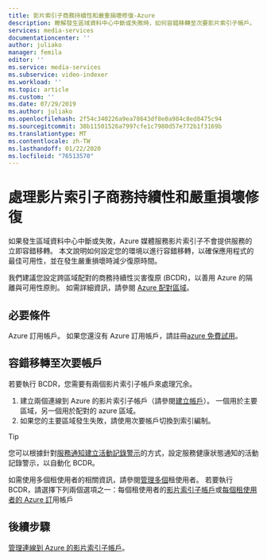 ```yaml
---
title: 影片索引子商務持續性和嚴重損壞修復-Azure
description: 瞭解發生區域資料中心中斷或失敗時，如何容錯移轉至次要影片索引子帳戶。
services: media-services
documentationcenter: ''
author: juliako
manager: femila
editor: ''
ms.service: media-services
ms.subservice: video-indexer
ms.workload: ''
ms.topic: article
ms.custom: ''
ms.date: 07/29/2019
ms.author: juliako
ms.openlocfilehash: 2f54c340226a9ea78643df8e0a984c8ed8475c94
ms.sourcegitcommit: 38b11501526a7997cfe1c7980d57e772b1f3169b
ms.translationtype: MT
ms.contentlocale: zh-TW
ms.lasthandoff: 01/22/2020
ms.locfileid: "76513570"
---
```

# <a name="handle-video-indexer-business-continuity-and-disaster-recovery"></a>處理影片索引子商務持續性和嚴重損壞修復

如果發生區域資料中心中斷或失敗，Azure 媒體服務影片索引子不會提供服務的立即容錯移轉。 本文說明如何設定您的環境以進行容錯移轉，以確保應用程式的最佳可用性，並在發生嚴重損壞時減少復原時間。

我們建議您設定跨區域配對的商務持續性災害復原 (BCDR)，以善用 Azure 的隔離與可用性原則。 如需詳細資訊，請參閱 [Azure 配對區域](https://docs.microsoft.com/azure/best-practices-availability-paired-regions)。

## <a name="prerequisites"></a>必要條件 

Azure 訂用帳戶。 如果您還沒有 Azure 訂用帳戶，請註冊[azure 免費試用](https://azure.microsoft.com/free/)。

## <a name="failover-to-a-secondary-account"></a>容錯移轉至次要帳戶

若要執行 BCDR，您需要有兩個影片索引子帳戶來處理冗余。

1. 建立兩個連線到 Azure 的影片索引子帳戶（請參閱[建立帳戶](connect-to-azure.md)）。 一個用於主要區域，另一個用於配對的 azure 區域。 
1. 如果您的主要區域發生失敗，請使用次要帳戶切換到索引編制。

> [!TIP]
> 您可以根據針對[服務通知建立活動記錄警示](../../service-health/alerts-activity-log-service-notifications.md)的方式，設定服務健康狀態通知的活動記錄警示，以自動化 BCDR。

如需使用多個租使用者的相關資訊，請參閱[管理多個](manage-multiple-tenants.md)租使用者。 若要執行 BCDR，請選擇下列兩個選項之一：每個租使用者的[影片索引子帳戶](manage-multiple-tenants.md#video-indexer-account-per-tenant)或[每個租使用者的 Azure 訂](manage-multiple-tenants.md#azure-subscription-per-tenant)用帳戶

## <a name="next-steps"></a>後續步驟

[管理連線到 Azure 的影片索引子帳戶](manage-account-connected-to-azure.md)。
